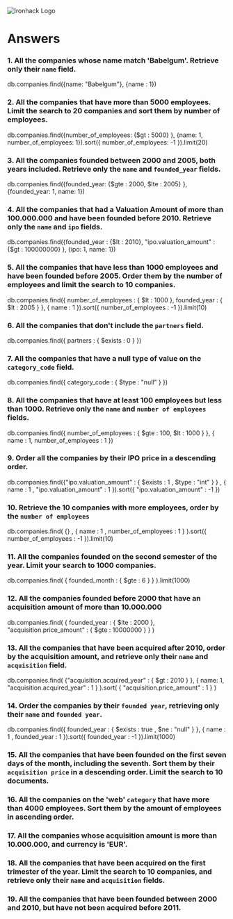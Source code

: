 ![Ironhack Logo](https://i.imgur.com/1QgrNNw.png)

# Answers

### 1. All the companies whose name match 'Babelgum'. Retrieve only their `name` field.

<!-- Your Code Goes Here -->

db.companies.find({name: "Babelgum"}, {name : 1})

### 2. All the companies that have more than 5000 employees. Limit the search to 20 companies and sort them by **number of employees**.

db.companies.find({number_of_employees: {$gt : 5000} }, {name: 1, number_of_employees: 1}).sort({ number_of_employees: -1 }).limit(20)

### 3. All the companies founded between 2000 and 2005, both years included. Retrieve only the `name` and `founded_year` fields.

db.companies.find({founded_year: {$gte : 2000, $lte : 2005} }, {founded_year: 1, name: 1})

### 4. All the companies that had a Valuation Amount of more than 100.000.000 and have been founded before 2010. Retrieve only the `name` and `ipo` fields.

db.companies.find({founded_year : {$lt : 2010}, "ipo.valuation_amount" : {$gt : 100000000} }, {ipo: 1, name: 1})

### 5. All the companies that have less than 1000 employees and have been founded before 2005. Order them by the number of employees and limit the search to 10 companies.

db.companies.find({ number_of_employees : { $lt : 1000 }, founded_year : { $lt : 2005 } }, { name : 1 }).sort({ number_of_employees : -1 }).limit(10)

### 6. All the companies that don't include the `partners` field.

db.companies.find({ partners : { $exists : 0 } })

### 7. All the companies that have a null type of value on the `category_code` field.

db.companies.find({ category_code : { $type : "null" } })

### 8. All the companies that have at least 100 employees but less than 1000. Retrieve only the `name` and `number of employees` fields.

db.companies.find({ number_of_employees : { $gte : 100, $lt : 1000 } }, { name : 1, number_of_employees : 1 })

### 9. Order all the companies by their IPO price in a descending order.

db.companies.find({"ipo.valuation_amount" : { $exists : 1 , $type : "int" } } , { name : 1 , "ipo.valuation_amount" : 1 }).sort({ "ipo.valuation_amount" : -1 })

### 10. Retrieve the 10 companies with more employees, order by the `number of employees`

db.companies.find( {} , { name : 1 , number_of_employees : 1 } ).sort({ number_of_employees : -1 }).limit(10)

### 11. All the companies founded on the second semester of the year. Limit your search to 1000 companies.

db.companies.find( { founded_month : { $gte : 6 } } ).limit(1000)

### 12. All the companies founded before 2000 that have an acquisition amount of more than 10.000.000

db.companies.find( { founded_year : { $lte : 2000 }, "acquisition.price_amount" : { $gte : 10000000 } } )

### 13. All the companies that have been acquired after 2010, order by the acquisition amount, and retrieve only their `name` and `acquisition` field.

db.companies.find( {"acquisition.acquired_year" : { $gt : 2010 } }, { name: 1, "acquisition.acquired_year" : 1 } ).sort( { "acquisition.price_amount" : 1 } )

### 14. Order the companies by their `founded year`, retrieving only their `name` and `founded year`.

db.companies.find({ founded_year : { $exists : true , $ne : "null" } }, { name : 1 , founded_year : 1 }).sort({ founded_year : -1 }).limit(1000)

### 15. All the companies that have been founded on the first seven days of the month, including the seventh. Sort them by their `acquisition price` in a descending order. Limit the search to 10 documents.

<!-- Your Code Goes Here -->

### 16. All the companies on the 'web' `category` that have more than 4000 employees. Sort them by the amount of employees in ascending order.

<!-- Your Code Goes Here -->

### 17. All the companies whose acquisition amount is more than 10.000.000, and currency is 'EUR'.

<!-- Your Code Goes Here -->

### 18. All the companies that have been acquired on the first trimester of the year. Limit the search to 10 companies, and retrieve only their `name` and `acquisition` fields.

<!-- Your Code Goes Here -->

### 19. All the companies that have been founded between 2000 and 2010, but have not been acquired before 2011.

<!-- Your Code Goes Here -->
